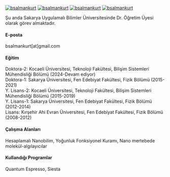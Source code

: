 
[![bsalmankurt](https://img.shields.io/badge/bsalmankurt-github-blue)](https://github.com/bsalmankurt) [![bsalmankurt](https://img.shields.io/badge/bsalmankurt-LinkedIn-blue)](https://www.linkedin.com/in/bsalmankurt/) [![bsalmankurt](https://img.shields.io/badge/bsalmankurt-Google%20Scholar-navy)](https://scholar.google.com.tr/citations?user=1nuPeMUAAAAJ&hl=tr&oi=ao) [![bsalmankurt](https://img.shields.io/badge/bsalmankurt-Y%C3%96K_Akademik-cyan
)](https://akademik.yok.gov.tr/AkademikArama/AkademisyenGorevOgrenimBilgileri?islem=direct&sira=_D2bDdARDMCOgjHVGzFVZw&authorId=DFA35AEFF1BCF452) 


Şu anda Sakarya Uygulamalı Bilimler Üniversitesinde Dr. Öğretim Üyesi olarak görev almaktadır. 

#### E-posta
bsalmankurt[at]gmail.com

#### Eğitim
Doktora-2: Kocaeli Üniversitesi, Teknoloji Fakültesi, Bilişim Sistemleri Mühendisliği Bölümü (2024-Devam ediyor)\
Doktora-1: Sakarya Üniversitesi, Fen Edebiyat Fakültesi, Fizik Bölümü (2015-2021)\
Y. Lisans-2: Kocaeli Üniversitesi, Teknoloji Fakültesi, Bilişim Sistemleri Mühendisliği Bölümü (2015-2019)\
Y. Lisans-1: Sakarya Üniversitesi, Fen Edebiyat Fakültesi, Fizik Bölümü (2012-2014)\
Lisans: Kırşehir Ahi Evran Üniversitesi, Fen Edebiyat Fakültesi, Fizik Bölümü (2008-2012)

#### Çalışma Alanları
Hesaplamalı Nanobilim, Yoğunluk Fonksiyonel Kuramı, Nano mertebede molekül-algılayıcılar

#### Kullandığı Programlar
Quantum Espresso, Siesta
